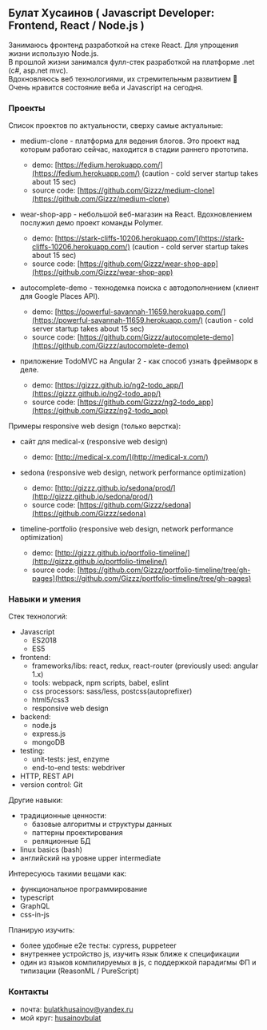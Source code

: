 ## Булат Хусаинов ( Javascript Developer: Frontend, React / Node.js )
Занимаюсь фронтенд разработкой на стеке React. Для упрощения жизни использую Node.js.  
В прошлой жизни занимался фулл-стек разработкой на платформе .net (c#, asp.net mvc).  
Вдохновляюсь веб технологиями, их стремительным развитием 🚀  
Очень нравится состояние веба и Javascript на сегодня.  

### Проекты
Список проектов по актуальности, сверху самые актуальные:  

- medium-clone - платформа для ведения блогов. Это проект над которым работаю сейчас, находится в стадии раннего прототипа.
	- demo:        [https://fedium.herokuapp.com/](https://fedium.herokuapp.com/) (caution - cold server startup takes about 15 sec)
	- source code: [https://github.com/Gizzz/medium-clone](https://github.com/Gizzz/medium-clone)  

- wear-shop-app - небольшой веб-магазин на React. Вдохновлением послужил демо проект команды Polymer.  
	- demo:        [https://stark-cliffs-10206.herokuapp.com/](https://stark-cliffs-10206.herokuapp.com/) (caution - cold server startup takes about 15 sec)
	- source code: [https://github.com/Gizzz/wear-shop-app](https://github.com/Gizzz/wear-shop-app)  

- autocomplete-demo - технодемка поиска с автодополнением (клиент для Google Places API). 
	- demo:        [https://powerful-savannah-11659.herokuapp.com/](https://powerful-savannah-11659.herokuapp.com/) (caution - cold server startup takes about 15 sec)
	- source code: [https://github.com/Gizzz/autocomplete-demo](https://github.com/Gizzz/autocomplete-demo)  

- приложение TodoMVC на Angular 2 - как способ узнать фреймворк в деле.  	
	- demo:        [https://gizzz.github.io/ng2-todo_app/](https://gizzz.github.io/ng2-todo_app/)  
	- source code: [https://github.com/Gizzz/ng2-todo_app](https://github.com/Gizzz/ng2-todo_app)  

Примеры responsive web design (только верстка):  

- сайт для medical-x (responsive web design)
	- demo:        [http://medical-x.com/](http://medical-x.com/)

- sedona (responsive web design, network performance optimization)  
	- demo:        [http://gizzz.github.io/sedona/prod/](http://gizzz.github.io/sedona/prod/)  
	- source code: [https://github.com/Gizzz/sedona](https://github.com/Gizzz/sedona)  

- timeline-portfolio (responsive web design, network performance optimization)  
	- demo:        [http://gizzz.github.io/portfolio-timeline/](http://gizzz.github.io/portfolio-timeline/)  
	- source code: [https://github.com/Gizzz/portfolio-timeline/tree/gh-pages](https://github.com/Gizzz/portfolio-timeline/tree/gh-pages)  
    
### Навыки и умения
Стек технологий:
- Javascript  
	- ES2018
	- ES5    
- frontend: 
    - frameworks/libs: react, redux, react-router (previously used: angular 1.x)
    - tools: webpack, npm scripts, babel, eslint
    - css processors: sass/less, postcss(autoprefixer)
    - html5/css3
    - responsive web design    
- backend:
    - node.js
    - express.js
    - mongoDB
- testing:  
	- unit-tests: jest, enzyme  
	- end-to-end tests: webdriver  
- HTTP, REST API
- version control: Git

Другие навыки:
- традиционные ценности:
	- базовые алгоритмы и структуры данных
	- паттерны проектирования
	- реляционные БД
- linux basics (bash)
- английский на уровне upper intermediate

Интересуюсь такими вещами как:
- функциональное программирование
- typescript
- GraphQL
- css-in-js

Планирую изучить:
- более удобные e2e тесты: cypress, puppeteer
- внутреннее устройство js, изучить язык ближе к спецификации
- один из языков компилируемых в js, с поддержкой парадигмы ФП и типизации (ReasonML / PureScript)


### Контакты
- почта:    [bulatkhusainov@yandex.ru](mailto:bulatkhusainov@yandex.ru)  
- мой круг: [husainovbulat](https://moikrug.ru/husainovbulat)  
